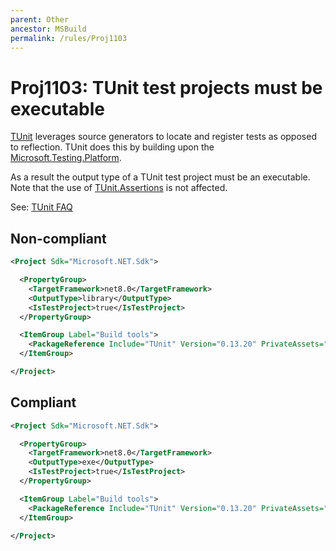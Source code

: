 ```yaml
---
parent: Other
ancestor: MSBuild
permalink: /rules/Proj1103
---
```


# Proj1103: TUnit test projects must be executable
[TUnit](https://thomhurst.github.io/TUnit/) leverages source generators to
locate and register tests as opposed to reflection. TUnit does this by building
upon the [Microsoft.Testing.Platform](https://learn.microsoft.com/dotnet/core/testing/unit-testing-platform-intro).

As a result the output type of a TUnit test project must be an executable.
Note that the use of [TUnit.Assertions](https://www.nuget.org/packages/TUnit.Assertions)
is not affected.

See: [TUnit FAQ](https://thomhurst.github.io/TUnit/docs/faq)

## Non-compliant
``` xml
<Project Sdk="Microsoft.NET.Sdk">

  <PropertyGroup>
    <TargetFramework>net8.0</TargetFramework>
    <OutputType>library</OutputType>
    <IsTestProject>true</IsTestProject>
  </PropertyGroup>

  <ItemGroup Label="Build tools">
    <PackageReference Include="TUnit" Version="0.13.20" PrivateAssets="all" />
  </ItemGroup>

</Project>
```

## Compliant
``` xml
<Project Sdk="Microsoft.NET.Sdk">

  <PropertyGroup>
    <TargetFramework>net8.0</TargetFramework>
    <OutputType>exe</OutputType>
    <IsTestProject>true</IsTestProject>
  </PropertyGroup>

  <ItemGroup Label="Build tools">
    <PackageReference Include="TUnit" Version="0.13.20" PrivateAssets="all" />
  </ItemGroup>

</Project>
```
